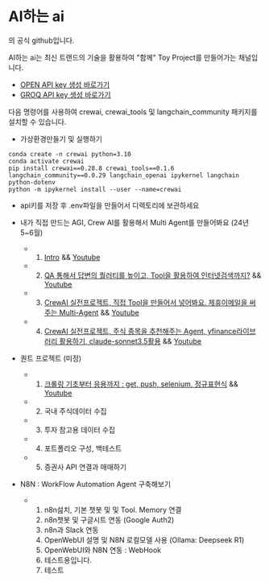 ﻿# AI하는 ai

의 공식 github입니다.


AI하는 ai는 최신 트랜드의 기술을 활용하여 "함께" Toy Project를 만들어가는 채널입니다.

- [OPEN API key 생성 바로가기](https://platform.openai.com/api-keys)
- [GROQ API key 생성 바로가기](https://console.groq.com/keys)

다음 명령어를 사용하여 crewai, crewai_tools 및 langchain_community 패키지를 설치할 수 있습니다.

- 가상환경만들기 및 실행하기
```
conda create -n crewai python=3.10
conda activate crewai
pip install crewai==0.28.8 crewai_tools==0.1.6 langchain_community==0.0.29 langchain_openai ipykernel langchain python-dotenv
python -m ipykernel install --user --name=crewai
```

- api키를 저장 후 .env파일을 만들어서 디렉토리에 보관하세요

- 내가 직접 만드는 AGI, Crew AI를 활용해서 Multi Agent를 만들어봐요 (24년 5~6월)
    - 1. [Intro](https://github.com/jeong-wooseok/AIdoingai/blob/main/1%EA%B0%95/Create%20Agents%20to%20Research%20and%20Write%20an%20Article_jeong.ipynb)  &&  [Youtube](https://youtu.be/QKjNmGM_LFw?si=lBYAkc0bOtpLIbYM)
    - 2. [QA 통해서 답변의 퀄러티를 높이고, Tool을 활용하여 인터넷검색까지?](https://github.com/jeong-wooseok/AIdoingai/blob/main/CrewAI2_%EB%82%98%EB%A7%8C%EC%9D%98Agent%EB%A7%8C%EB%93%A4%EA%B8%B0/2%EA%B0%95_jeong.ipynb) &&  [Youtube](https://www.youtube.com/watch?v=Lv2ScMY6JWA)
    - 3. [CrewAI 실전프로젝트, 직접 Tool을 만들어서 넣어봐요. 제휴이메일을 써주는 Multi-Agent](https://github.com/jeong-wooseok/AIdoingai/blob/main/CrewAI3_%EC%97%85%EB%AC%B4%EC%A0%9C%ED%9C%B4%EC%9D%B4%EB%A9%94%EC%9D%BCAgent/3%EA%B0%95_jeong.ipynb) &&  [Youtube](https://www.youtube.com/watch?v=QCr2a8qmVtE)
    - 4. [CrewAI 실전프로젝트, 주식 종목을 추천해주는 Agent, yfinance라이브러리 활용하기, claude-sonnet3.5활용](https://github.com/jeong-wooseok/AIdoingai/blob/main/CrewAI4_%EC%A3%BC%EC%8B%9D%ED%88%AC%EC%9E%90%EC%A0%84%EB%9E%B5Agent/4%EA%B0%95_jeong.ipynb) &&  [Youtube](https://www.youtube.com/watch?v=5Hpvhq2heRw)
- 퀀트 프로젝트 (미정)
    - 1. [크롤링 기초부터 응용까지 : get, push, selenium, 정규표현식](https://github.com/jeong-wooseok/AIdoingai/blob/main/Quant1_%ED%81%AC%EB%A1%A4%EB%A7%81/%ED%81%AC%EB%A1%A4%EB%A7%81%EA%B8%B0%EC%B4%88%EB%B6%80%ED%84%B0%EC%9D%91%EC%9A%A9%EA%B9%8C%EC%A7%80.ipynb) &&  [Youtube](https://youtu.be/6QljRIThROU)
    - 2. 국내 주식데이터 수집
    - 3. 투자 참고용 데이터 수집
    - 4. 포트폴리오 구성, 백테스트
    - 5. 증권사 API 연결과 매매하기
- N8N : WorkFlow Automation Agent 구축해보기
    - 1. n8n섪치, 기본 챗봇 및 및 Tool. Memory 연결
      2. n8n챗봇 및 구글시트 연동 (Google Auth2)
      3. n8n과 Slack 연동
      4. OpenWebUI 설명 및 N8N 로컬모델 사용 (Ollama: Deepseek R1)
      5. OpenWebUI와 N8N 연동 : WebHook
	  6. 테스트용입니다.
      7. 테스트
